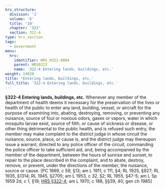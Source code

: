 ```yaml
---
hrs_structure:
  division: '1'
  volume: '6'
  title: '19'
  chapter: '322'
  section: 322-4
type: hrs_section
tags:
  - Government
menu:
  hrs:
    identifier: HRS_0322-0004
    parent: HRS0322
    name: '322-4 Entering lands, buildings, etc.'
weight: 14020
title: 'Entering lands, buildings, etc.'
full_title: '322-4 Entering lands, buildings, etc.'
---
```

**§322-4 Entering lands, buildings, etc.** Whenever any member of the department of health deems it necessary for the preservation of the lives or health of the public to enter any land, building, vessel, or aircraft for the purpose of examining into, abating, destroying, removing, or preventing any nuisance, source of foul or noxious odors, gases or vapors, water in which mosquito larvae exist, source of filth, or cause of sickness or disease, or other thing detrimental to the public health, and is refused such entry, the member may make complaint to the district judge in whose circuit the nuisance, source, place, or cause is, and the district judge may thereupon issue a warrant, directed to any police officer of the circuit, commanding the police officer to take sufficient aid, and, being accompanied by the member of the department, between the hours of sunrise and sunset, to repair to the place described in the complaint, and to abate, destroy, remove, or prevent, under the directions of the member, the nuisance, source or cause. [PC 1869, c 59, §13; am L 1911, c 111, §4; RL 1925, §927; RL 1935, §1314; RL 1945, §2705; am L 1953, c 32, §2; RL 1955, §47-5; am L Sp 1959 2d, c 1, §19; [HRS §322-4](/title-19/chapter-322/section-322-4/); am L 1970, c 188, §§39, 40; gen ch 1985]